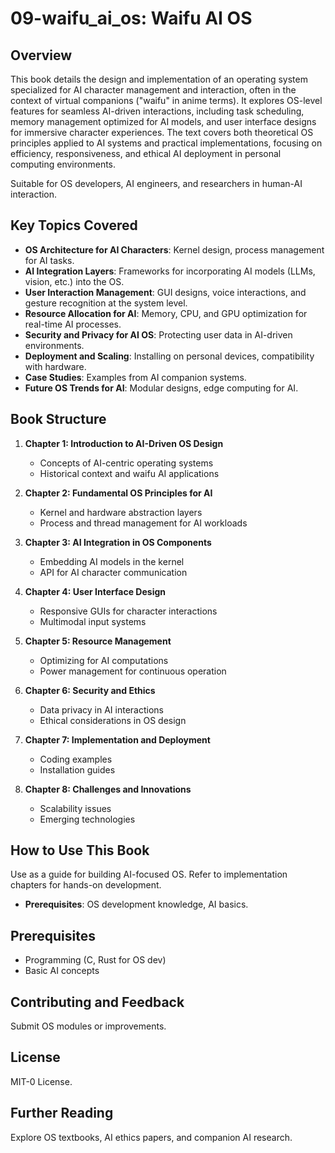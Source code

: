 # 09-waifu_ai_os: Waifu AI OS

## Overview

This book details the design and implementation of an operating system specialized for AI character management and interaction, often in the context of virtual companions ("waifu" in anime terms). It explores OS-level features for seamless AI-driven interactions, including task scheduling, memory management optimized for AI models, and user interface designs for immersive character experiences. The text covers both theoretical OS principles applied to AI systems and practical implementations, focusing on efficiency, responsiveness, and ethical AI deployment in personal computing environments.

Suitable for OS developers, AI engineers, and researchers in human-AI interaction.

## Key Topics Covered

- **OS Architecture for AI Characters**: Kernel design, process management for AI tasks.
- **AI Integration Layers**: Frameworks for incorporating AI models (LLMs, vision, etc.) into the OS.
- **User Interaction Management**: GUI designs, voice interactions, and gesture recognition at the system level.
- **Resource Allocation for AI**: Memory, CPU, and GPU optimization for real-time AI processes.
- **Security and Privacy for AI OS**: Protecting user data in AI-driven environments.
- **Deployment and Scaling**: Installing on personal devices, compatibility with hardware.
- **Case Studies**: Examples from AI companion systems.
- **Future OS Trends for AI**: Modular designs, edge computing for AI.

## Book Structure

1. **Chapter 1: Introduction to AI-Driven OS Design**
   - Concepts of AI-centric operating systems
   - Historical context and waifu AI applications

2. **Chapter 2: Fundamental OS Principles for AI**
   - Kernel and hardware abstraction layers
   - Process and thread management for AI workloads

3. **Chapter 3: AI Integration in OS Components**
   - Embedding AI models in the kernel
   - API for AI character communication

4. **Chapter 4: User Interface Design**
   - Responsive GUIs for character interactions
   - Multimodal input systems

5. **Chapter 5: Resource Management**
   - Optimizing for AI computations
   - Power management for continuous operation

6. **Chapter 6: Security and Ethics**
   - Data privacy in AI interactions
   - Ethical considerations in OS design

7. **Chapter 7: Implementation and Deployment**
   - Coding examples
   - Installation guides

8. **Chapter 8: Challenges and Innovations**
   - Scalability issues
   - Emerging technologies

## How to Use This Book

Use as a guide for building AI-focused OS. Refer to implementation chapters for hands-on development.

- **Prerequisites**: OS development knowledge, AI basics.

## Prerequisites

- Programming (C, Rust for OS dev)
- Basic AI concepts

## Contributing and Feedback

Submit OS modules or improvements.

## License

MIT-0 License.

## Further Reading

Explore OS textbooks, AI ethics papers, and companion AI research.